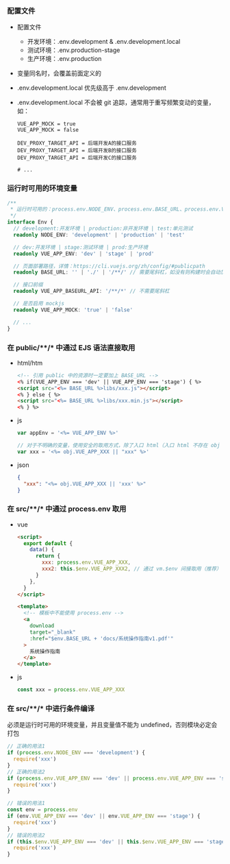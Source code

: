 ### 配置文件

- 配置文件

  - 开发环境：.env.development & .env.development.local
  - 测试环境：.env.production-stage
  - 生产环境：.env.production

- 变量同名时，会覆盖前面定义的
- .env.development.local 优先级高于 .env.development
- .env.development.local 不会被 git 追踪，通常用于重写频繁变动的变量，如：

  ```
  VUE_APP_MOCK = true
  VUE_APP_MOCK = false

  DEV_PROXY_TARGET_API = 后端开发A的接口服务
  DEV_PROXY_TARGET_API = 后端开发B的接口服务
  DEV_PROXY_TARGET_API = 后端开发C的接口服务

  # ...
  ```

### 运行时可用的环境变量

```ts
/**
 * 运行时可用的：process.env.NODE_ENV、process.env.BASE_URL、process.env.VUE_APP_*
 */
interface Env {
  // development:开发环境 | production:非开发环境 | test:单元测试
  readonly NODE_ENV: 'development' | 'production' | 'test'

  // dev:开发环境 | stage:测试环境 | prod:生产环境
  readonly VUE_APP_ENV: 'dev' | 'stage' | 'prod'

  // 页面部署路径，详情：https://cli.vuejs.org/zh/config/#publicpath
  readonly BASE_URL: '' | './' | '/**/' // 需要尾斜杠，如没有则构建时会自动加上

  // 接口前缀
  readonly VUE_APP_BASEURL_API: '/**/*' // 不需要尾斜杠

  // 是否启用 mockjs
  readonly VUE_APP_MOCK: 'true' | 'false'

  // ...
}
```

### 在 public/\*\*/\* 中通过 EJS 语法直接取用

- html/htm

  ```html
  <!-- 引用 public 中的资源时一定要加上 BASE_URL -->
  <% if(VUE_APP_ENV === 'dev' || VUE_APP_ENV === 'stage') { %>
  <script src="<%= BASE_URL %>libs/xxx.js"></script>
  <% } else { %>
  <script src="<%= BASE_URL %>libs/xxx.min.js"></script>
  <% } %>
  ```

- js

  ```js
  var appEnv = '<%= VUE_APP_ENV %>'

  // 对于不明确的变量，使用安全的取用方式，除了入口 html（入口 html 不存在 obj 变量）
  var xxx = '<%= obj.VUE_APP_XXX || "xxx" %>'
  ```

- json
  ```json
  {
    "xxx": "<%= obj.VUE_APP_XXX || 'xxx' %>"
  }
  ```

### 在 src/\*\*/\* 中通过 process.env 取用

- vue

  ```html
  <script>
    export default {
      data() {
        return {
          xxx: process.env.VUE_APP_XXX,
          xxx2: this.$env.VUE_APP_XXX2, // 通过 vm.$env 间接取用（推荐）
        }
      },
    }
  </script>

  <template>
    <!-- 模板中不能使用 process.env -->
    <a
      download
      target="_blank"
      :href="$env.BASE_URL + 'docs/系统操作指南v1.pdf'"
    >
      系统操作指南
    </a>
  </template>
  ```

- js
  ```js
  const xxx = process.env.VUE_APP_XXX
  ```

### 在 src/\*\*/\* 中进行条件编译

必须是运行时可用的环境变量，并且变量值不能为 undefined，否则模块必定会打包

```js
// 正确的用法1
if (process.env.NODE_ENV === 'development') {
  require('xxx')
}
// 正确的用法2
if (process.env.VUE_APP_ENV === 'dev' || process.env.VUE_APP_ENV === 'stage') {
  require('xxx')
}

// 错误的用法1
const env = process.env
if (env.VUE_APP_ENV === 'dev' || env.VUE_APP_ENV === 'stage') {
  require('xxx')
}
// 错误的用法2
if (this.$env.VUE_APP_ENV === 'dev' || this.$env.VUE_APP_ENV === 'stage') {
  require('xxx')
}
```
